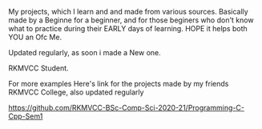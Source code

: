 My projects, which I learn and and made from various sources. Basically made by a Beginne for a beginner, and for those beginers who don't know what to practice during their EARLY days of learning. HOPE it helps both YOU an Ofc Me.

Updated regularly, as soon i made a New one.

RKMVCC Student.

For more examples Here's link for the projects made by my friends RKMVCC College, also updated regularly

https://github.com/RKMVCC-BSc-Comp-Sci-2020-21/Programming-C-Cpp-Sem1
